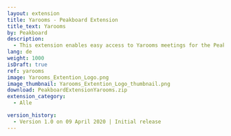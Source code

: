 ```yaml
---
layout: extension
title: Yarooms - Peakboard Extension
title_text: Yarooms
by: Peakboard
description: 
  - This extension enables easy access to Yarooms meetings for the Peakboard Designer.
lang: de
weight: 1000
isDraft: true
ref: yarooms
image: Yarooms_Extention_Logo.png
image_thumbnail: Yarooms_Extention_Logo_thumbnail.png
download: PeakboardExtensionYarooms.zip
extension_category:
  - Alle

version_history:
  - Version 1.0 on 09 April 2020 | Initial release
---
```

